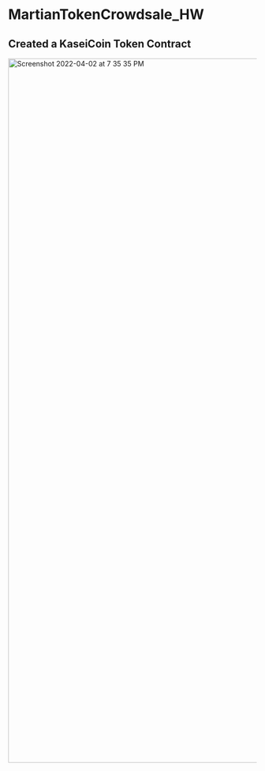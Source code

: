# MartianTokenCrowdsale_HW

## Created a KaseiCoin Token Contract
<img width="1425" alt="Screenshot 2022-04-02 at 7 35 35 PM" src="https://user-images.githubusercontent.com/90796538/161407164-4057c1a6-9233-4d4e-bdcf-ff34442305f2.png">
